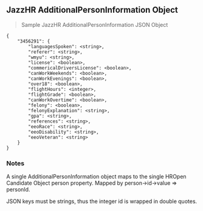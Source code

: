 ## JazzHR AdditionalPersonInformation Object

> Sample JazzHR AdditionalPersonInformation JSON Object

```shell
{
    "3456291": {
        "languagesSpoken": <string>,
        "referer": <string>,
        "wmyu": <string>,
        "license": <boolean>,
        "commericalDriversLicense": <boolean>,
        "canWorkWeekends": <boolean>,
        "canWorkEvenings": <boolean>,
        "over18": <boolean>,
        "flightHours": <integer>,
        "flightGrade": <boolean>,
        "canWorkOvertime": <boolean>,
        "felony": <boolean>,
        "felonyExplanation": <string>,
        "gpa": <string>,
        "references": <string>,
        "eeoRace": <string>,
        "eeoDisability": <string>,
        "eeoVeteran": <string>
    }
}

```

### Notes
A single AdditionalPersonInformation object maps to the single HROpen Candidate Object person property. Mapped by person->id->value => personId.

JSON keys must be strings, thus the integer id is wrapped in double quotes.
